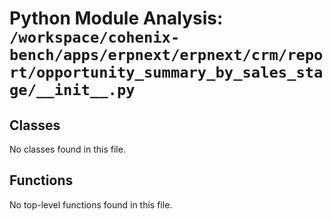 # Python Module Analysis: `/workspace/cohenix-bench/apps/erpnext/erpnext/crm/report/opportunity_summary_by_sales_stage/__init__.py`

## Classes

No classes found in this file.


## Functions

No top-level functions found in this file.
